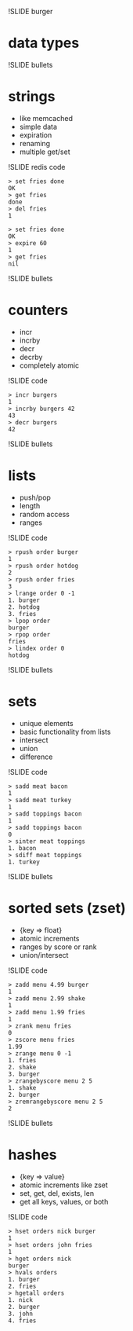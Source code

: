 !SLIDE burger

# data types

!SLIDE bullets

# strings

* like memcached
* simple data
* expiration
* renaming
* multiple get/set

!SLIDE redis code

    > set fries done
    OK
    > get fries
    done
    > del fries
    1

    > set fries done
    OK
    > expire 60
    1
    > get fries
    nil

!SLIDE bullets

# counters

* incr
* incrby
* decr
* decrby
* completely atomic

!SLIDE code

    > incr burgers
    1
    > incrby burgers 42
    43
    > decr burgers
    42

!SLIDE bullets

# lists

* push/pop
* length
* random access
* ranges

!SLIDE code

    > rpush order burger
    1
    > rpush order hotdog
    2
    > rpush order fries
    3
    > lrange order 0 -1
    1. burger
    2. hotdog
    3. fries
    > lpop order
    burger
    > rpop order
    fries
    > lindex order 0
    hotdog

!SLIDE bullets

# sets

* unique elements
* basic functionality from lists
* intersect
* union
* difference

!SLIDE code

    > sadd meat bacon
    1
    > sadd meat turkey
    1
    > sadd toppings bacon
    1
    > sadd toppings bacon
    0
    > sinter meat toppings
    1. bacon
    > sdiff meat toppings
    1. turkey

!SLIDE bullets

# sorted sets (zset)

* {key => float}
* atomic increments
* ranges by score or rank
* union/intersect

!SLIDE code

    > zadd menu 4.99 burger
    1
    > zadd menu 2.99 shake
    1
    > zadd menu 1.99 fries
    1
    > zrank menu fries
    0
    > zscore menu fries
    1.99
    > zrange menu 0 -1
    1. fries
    2. shake
    3. burger
    > zrangebyscore menu 2 5
    1. shake
    2. burger
    > zremrangebyscore menu 2 5
    2

!SLIDE bullets

# hashes

* {key => value}
* atomic increments like zset
* set, get, del, exists, len
* get all keys, values, or both

!SLIDE code

    > hset orders nick burger
    1
    > hset orders john fries
    1
    > hget orders nick
    burger
    > hvals orders
    1. burger
    2. fries
    > hgetall orders
    1. nick
    2. burger
    3. john
    4. fries
